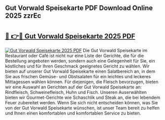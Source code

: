 ## Gut Vorwald Speisekarte PDF Download Online 2025 zzrEc

# <h2><a href="http://gceeba.nevu.top/?p=Gut+Vorwald+Speisekarte">🔗 👉🔴 Gut Vorwald Speisekarte 2025 PDF</a></h2>

[![Gut Vorwald Speisekarte 2025 PDF](https://i.imgur.com/dBaPXMq.png)](http://gceeba.nevu.top/?p=Gut+Vorwald+Speisekarte)
Die Gut Vorwald Speisekarte im Restaurant oder Café ist nicht nur eine Liste der Gerichte, die für die Bestellung angeboten werden, sondern auch eine Gelegenheit für Sie, ein köstliches und für Ihren Geschmack geeignetes Gericht zu wählen. Wir bieten auf unserer Gut Vorwald Speisekarte einen Salatbereich an, in dem Sie aus frischen Gemüse- und Obstsalaten für ein leichtes und leckeres Mittagessen wählen können. Für diejenigen, die Fleisch bevorzugen, bieten wir eine Auswahl an Gerichten auf der Gut Vorwald Speisekarte an: Rindfleisch, Schweinefleisch, Huhn und Fisch. Unseren Auserwählten bieten wir Gourmet-Gerichte wie Schaschlik und Steak an, die bei lebendem Feuer zubereitet werden. Wenn Sie sich nicht entscheiden können, was Sie von der Gut Vorwald Speisekarte wünschen, ist unser Team bereit zu helfen und Ihnen einen komfortablen und komfortablen Service zu bieten.
